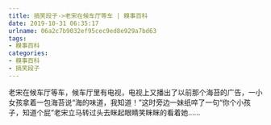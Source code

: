 ```yaml
---
title: 搞笑段子->老宋在候车厅等车 | 糗事百科
date: 2019-10-31 06:35:17
urlname: 06a2c7b9032ef95cec9ed8e929a7bd63
tags: 
- 糗事百科
categories:
- 糗事百科
- 搞笑段子
---
```

老宋在候车厅等车，候车厅里有电视，电视上又播出了以前那个海苔的广告，一小女孩拿着一包海苔说“海的味道，我知道！”这时旁边一妹纸啐了一句“你个小孩子，知道个屁”老宋立马转过头去眯起眼睛笑眯眯的看着她……


